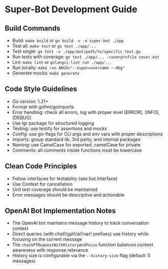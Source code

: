 # Super-Bot Development Guide

## Build Commands
- Build: `make build` or `go build -v -o super-bot ./app`
- Test all: `make test` or `go test ./app/...`
- Test single: `go test -v ./app/bot/path/to/specific_test.go`
- Run tests with coverage: `go test ./app/... -coverprofile cover.out`
- Lint: `make lint` or `golangci-lint run ./app/...`
- Run locally: `make run ARGS="--super=username --dbg"`
- Generate mocks: `make generate`

## Code Style Guidelines
- Go version: 1.21+
- Format with gofmt/goimports
- Error handling: check all errors, log with proper level [ERROR], [INFO], [DEBUG]
- Use lgr package for structured logging
- Testing: use testify for assertions and mocks
- Config: use go-flags for CLI args and env vars with proper descriptions
- Imports: group standard lib, 3rd party, and internal packages
- Naming: use CamelCase for exported, camelCase for private
- Comments: all comments inside functions must be lowercase

## Clean Code Principles
- Follow interfaces for testability (see bot.Interface)
- Use Context for cancellation
- Unit test coverage should be maintained
- Error messages should be descriptive and actionable

## OpenAI Bot Implementation Notes
- The OpenAI bot maintains message history to track conversation context
- Direct queries (with chat!/gpt!/ai!/чат! prefixes) use history while focusing on the current message
- The `chatGPTRequestWithHistoryAndFocus` function balances context awareness with response relevance
- History size is configurable via the `--history-size` flag (default: 5 messages)
